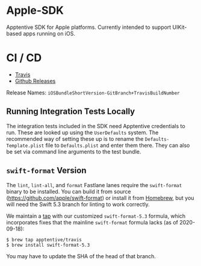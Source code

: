 # Apple-SDK

Apptentive SDK for Apple platforms. Currently intended to support UIKit-based apps running on iOS. 

# CI / CD

* [Travis](https://travis-ci.com/github/apptentive/apple-sdk)
* [Github Releases](https://github.com/apptentive/apple-sdk/releases)

Release Names: `iOSBundleShortVersion-GitBranch+TravisBuildNumber`

## Running Integration Tests Locally

The integration tests included in the SDK need Apptentive credentials to run. These are looked up using the `UserDefaults` system. The recommended way of setting these up is to rename the `Defaults-Template.plist` file to `Defaults.plist` and enter them there. They can also be set via command line arguments to the test bundle. 

## `swift-format` Version

The `lint`, `lint-all`, and `format` Fastlane lanes require the `swift-format` binary to be installed. You can build it from source (https://github.com/apple/swift-format) or install it from [Homebrew](https://brew.sh), but you will need the Swift 5.3 branch for linting to work correctly. 

We maintain a [tap](https://github.com/apptentive/homebrew-travis) with our customized `swift-format-5.3` formula, which incorporates fixes that the mainline `swift-format` formula lacks (as of 2020-09-18): 

```
$ brew tap apptentive/travis
$ brew install swift-format-5.3
```

You may have to update the SHA of the head of that branch. 
